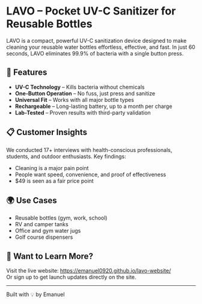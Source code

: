 # LAVO – Pocket UV-C Sanitizer for Reusable Bottles

LAVO is a compact, powerful UV-C sanitization device designed to make cleaning your reusable water bottles effortless, effective, and fast. In just 60 seconds, LAVO eliminates 99.9% of bacteria with a single button press.

## 🚀 Features
- **UV-C Technology** – Kills bacteria without chemicals
- **One-Button Operation** – No fuss, just press and sanitize
- **Universal Fit** – Works with all major bottle types
- **Rechargeable** – Long-lasting battery, up to a month per charge
- **Lab-Tested** – Proven results with third-party validation

## 📋 Customer Insights
We conducted 17+ interviews with health-conscious professionals, students, and outdoor enthusiasts. Key findings:
- Cleaning is a major pain point
- People want speed, convenience, and proof of effectiveness
- $49 is seen as a fair price point

## 🌍 Use Cases
- Reusable bottles (gym, work, school)
- RV and camper tanks
- Office and gym water jugs
- Golf course dispensers

## 📢 Want to Learn More?
Visit the live website:  https://emanuel0920.github.io/lavo-website/  
Or sign up to get launch updates directly on the site.

---

Built with 💡 by Emanuel
